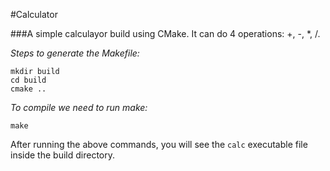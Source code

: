 #Calculator

###A simple calculayor build using CMake. It can do 4 operations: +, -, *, /.

*Steps to generate the Makefile:*

`mkdir build`\
`cd build`\
`cmake ..`

*To compile we need to run make:*

`make`

After running the above commands, you will see the `calc` executable file inside the build directory.

